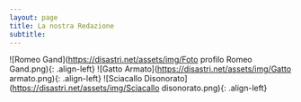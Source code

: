 ```yaml
---
layout: page
title: La nostra Redazione
subtitle: 
---
```

![Romeo Gand](https://disastri.net/assets/img/Foto profilo Romeo Gand.png){: .align-left}
![Gatto Armato](https://disastri.net/assets/img/Gatto armato.png){: .align-left}
![Sciacallo Disonorato](https://disastri.net/assets/img/Sciacallo disonorato.png){: .align-left}
